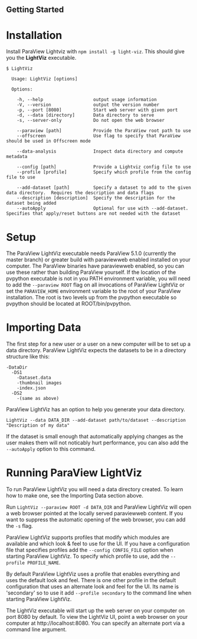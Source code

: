Getting Started
---------------

# Installation

Install ParaView Lightviz with `npm install -g light-viz`.  This should give you the **LightViz** executable.

```
$ LightViz 

  Usage: LightViz [options]

  Options:

    -h, --help                   output usage information
    -V, --version                output the version number
    -p, --port [8080]            Start web server with given port
    -d, --data [directory]       Data directory to serve
    -s, --server-only            Do not open the web browser
    
    --paraview [path]            Provide the ParaView root path to use
    --offscreen                  Use flag to specify that ParaView should be used in Offscreen mode
    
    --data-analysis              Inspect data directory and compute metadata
    
    --config [path]              Provide a Lightviz config file to use
    --profile [profile]          Specify which profile from the config file to use
    
    --add-dataset [path]         Specify a dataset to add to the given data directory.  Requires the description and data flags
    --description [description]  Specify the description for the dataset being added
    --autoApply                  Optional for use with --add-dataset.  Specifies that apply/reset buttons are not needed with the dataset
```

# Setup

The ParaView LightViz executable needs ParaView 5.1.0 (currently the master branch) or greater build with paraviewweb enabled installed on your computer.  The ParaView binaries have paraviewweb enabled, so you can use these rather than building ParaView yourself.  If the location of the pvpython executable is not in you PATH environment variable, you will need to add the `--paraview ROOT` flag on all invocations of ParaView LightViz or set the `PARAVIEW_HOME` environment variable to the root of your ParaView installation.  The root is two levels up from the pvpython executable so pvpython should be located at ROOT/bin/pvpython.

# Importing Data

The first step for a new user or a user on a new computer will be to set up a data directory.  ParaView LightViz expects the datasets to be in a directory structure like this:
```
-DataDir
  -DS1
    -Dataset.data
    -thumbnail images
    -index.json
  -DS2
    -(same as above)
```

ParaView LightViz has an option to help you generate your data directory.
```
LightViz --data DATA_DIR --add-dataset path/to/dataset --description "Description of my data"
```

If the dataset is small enough that automatically applying changes as the user makes them will not noticably hurt performance, you can also add the `--autoApply` option to this command.

# Running ParaView LightViz

To run ParaView LightViz you will need a data directory created.  To learn how to make one, see the Importing Data section above.

Run `LightViz --paraview ROOT -d DATA_DIR` and ParaView LightViz will open a web browser pointed at the locally served paraviewweb content.  If you want to suppress the automatic opening of the web browser, you can add the `-s` flag.

ParaView LightViz supports profiles that modify which modules are available and which look & feel to use for the UI.  If you have a configuration file that specifies profiles add the `--config CONFIG_FILE` option when starting ParaView LightViz.  To specify which profile to use, add the `--profile PROFILE_NAME`.

By default ParaView LightViz uses a profile that enables everything and uses the default look and feel.  There is one other profile in the default configuration that uses an alternate look and feel for the UI.  Its name is 'secondary' so to use it add `--profile secondary` to the command line when starting ParaView LightViz.

The LightViz executable will start up the web server on your computer on port 8080 by default.  To view the LightViz UI, point a web browser on your computer at http://localhost:8080.  You can specify an alternate port via a command line argument.
